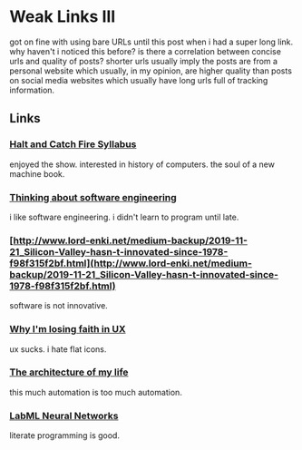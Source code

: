 # Weak Links III

got on fine with using bare URLs until this post when i had a super long link. why haven't i noticed this before? is there a correlation between concise urls and quality of posts? shorter urls usually imply the posts are from a personal website which usually, in my opinion, are higher quality than posts on social media websites which usually have long urls full of tracking information.

## Links

### [Halt and Catch Fire Syllabus](https://bits.ashleyblewer.com/halt-and-catch-fire-syllabus)

enjoyed the show. interested in history of computers. the soul of a new machine book.

### [Thinking about software engineering](https://nintil.com/programming)

i like software engineering. i didn't learn to program until late.

### [http://www.lord-enki.net/medium-backup/2019-11-21_Silicon-Valley-hasn-t-innovated-since-1978-f98f315f2bf.html](http://www.lord-enki.net/medium-backup/2019-11-21_Silicon-Valley-hasn-t-innovated-since-1978-f98f315f2bf.html)

software is not innovative.

### [Why I'm losing faith in UX](https://creativegood.com/blog/21/losing-faith-in-ux.html)

ux sucks. i hate flat icons.

### [The architecture of my life](https://blog.nntn.nl/architecture-of-my-life-2021)

this much automation is too much automation.

### [LabML Neural Networks](https://nn.labml.ai/)

literate programming is good.